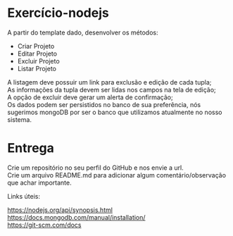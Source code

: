 # Exercício-nodejs


A partir do template dado, desenvolver os métodos:

- Criar Projeto
- Editar Projeto
- Excluir Projeto
- Listar Projeto

A listagem deve possuir um link para exclusão e edição de cada tupla; <br/>
As informações da tupla devem ser lidas nos campos na tela de edição; <br/>
A opção de excluir deve gerar um alerta de confirmação; <br/>
Os dados podem ser persistidos no banco de sua preferência, nós sugerimos mongoDB por ser o banco que utilizamos atualmente no nosso sistema. <br/>

# Entrega

Crie um repositório no seu perfil do GitHub e nos envie a url. <br/>
Crie um arquivo README.md para adicionar algum comentário/observação que achar importante.

Links úteis:

https://nodejs.org/api/synopsis.html <br/>
https://docs.mongodb.com/manual/installation/ <br/>
https://git-scm.com/docs
